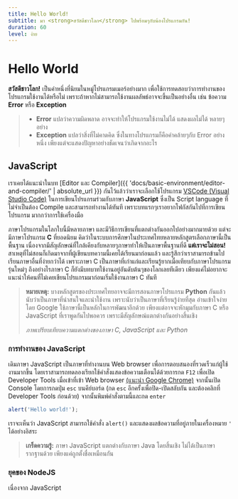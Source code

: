 ```yaml
---
title: Hello World!
subtitle: มา <strong>สวัสดีชาวโลก</strong> ไปพร้อมๆกับน้องโปรแกรมกัน!
duration: 60
level: ง่าย
---
```


<!-- Header here -->

# Hello World

**สวัสดีชาวโลก!** เป็นคำหนึ่งที่นิยมในหมู่โปรแกรมเมอร์อย่างมาก เพื่อใช้การทดสอบว่าการทำงานของโปรแกรมใช้งานได้หรือไม่ เพราะถ้าหากไม่สามารถใช้งานผลลัพธ์อาจจะขึ้นเป็นอย่างอื่น เช่น ข้อความ **Error** หรือ **Exception**

> - **Error** แปลว่าความผิดพลาด อาจจะทำให้โปรแกรมใช้งานไม่ได้ แสดงผลไม่ได้ หลายๆอย่าง
> - **Exception** แปลว่าสิ่งที่ไม่คาดคิด ซึ่งในทางโปรแกรมก็คือคำคล้ายๆกับ Error อย่างหนึ่ง เพียงแต่จะแสดงปัญหาอย่างชัดเจนว่าเกิดจากอะไร

## JavaScript

เราเคยได้แนะนำในบท [Editor และ Compiler]({{ 'docs/basic-environment/editor-and-compiler/' | absolute_url }}) กันไว้แล้วว่าเราจะเลือกใช้โปรแกรม [VSCode (Visual Studio Code)](https://code.visualstudio.com/) ในการเขียนโปรแกรมร่วมกับภาษา **JavaScript** ซึ่งเป็น Script language ที่ไม่จำเป็นต้อง Compile และสามารถทำงานได้ทันที เพราะบทแรกๆเราอยากโฟกัสกันไปที่การเขียนโปรแกรม มากกว่าการใช้เครื่องมือ

ภาษาโปรแกรมในโลกใบนี้มีหลายภาษา และมีวิธีการเขียนที่แตกต่างกันออกไปอย่างมากมายด้วย แต่จะมีภาษาโปรแกรม **C** ที่ยอดนิยม คิดว่าในระบบการศึกษาในประเทศไทยหลายหลักสูตรเลือกภาษานี้เป็นพื้นฐาน เนื่องจากมีสัญลักษณ์ที่ใกล้เคียงกับหลายๆภาษาทำให้เป็นภาษาพื้นฐานที่ดี **แต่เราจะไม่สอน!** สาเหตุที่ไม่สอนก็เกิดมาจากที่ผู้เขียนบทความนี้เคยได้เรียนมาก่อนแล้ว และรู้สึกว่าเราสามารถข้ามไปเรียนภาษาอื่นที่ง่ายกว่าได้ เพราะภาษา C เป็นภาษาที่เก่าแก่และเรียนรู้ยากเมื่อเทียบกับภาษาโปรแกรมรุ่นใหม่ๆ ถึงอย่างไรภาษา C ก็ยังมีบทบาทใช้งานอยู่อันดับต้นๆของโลกเลยทีเดียว เพียงแค่ไม่อยากจะแนะนำให้คนที่ไม่เคยเขียนโปรแกรมมาก่อนเริ่มใช้งานภาษา C ทันที

> **หมายเหตุ:** บางหลักสูตรของประเทศไทยอาจจะมีการสอนภาษาโปรแกรม **Python** กันแล้ว นับว่าเป็นภาษาที่น่าสนใจและน่าใช้งาน เพราะนับว่าเป็นภาษาที่เรียนรู้ง่ายที่สุด อ่านเข้าใจง่าย โดย Google ใช้ภาษานี้เป็นหลักในการพัฒนาอีกด้วย เพียงแต่อาจจะหักมุมกับภาษา C หรือ JavaScript ที่เราพูดกันไปพอควร เพราะมีสัญลักษณ์แตกต่างกันอย่างสิ้นเชิง
>
> <!-- Image here -->
> *ภาพเปรียบเทียบความแตกต่างของภาษา C, JavaScript และ Python*

### การทำงานของ JavaScript

เดิมภาษา JavaScript เป็นภาษาที่ทำงานบน Web browser เพื่อการตอบสนองที่รวดเร็วแก่ผู้ใช้งานมากขึ้น โดยเราสามารถทดลองเรียกใช้คำสั่งแสดงข้อความเตือนได้ด้วยการกด `F12` เพื่อเปิด Developer Tools เมื่อเข้าที่เข้า Web browser [(แนะนำ Google Chrome)](https://www.google.com/chrome/) จากนั้นเปิด Console โดยการกดปุ่ม `esc` บนคีย์บอร์ด (กด `esc` อีกครั้งเพื่อปิด-เปิดสลับกัน และต้องคลิกที่ Developer Tools ก่อนด้วย) จากนั้นพิมพ์คำสั่งตามนี้และกด `enter`

```javascript
alert('Hello world!');
```

เราจะเห็นว่า JavaScript สามารถใช้คำสั่ง `alert()` และแสดงผลข้อความที่อยู่ภายในเครื่องหมาย `'` ได้อย่างอิสระ

> **เกร็ดความรู้:** ภาษา JavaScript แตกต่างกับภาษา Java โดยสิ้นเชิง ไม่ได้เป็นภาษารากฐานด้วย เพียงแค่ถูกตั้งชื่อเหมือนกัน

### ยุคของ NodeJS

เนื่องจาก JavaScript 
